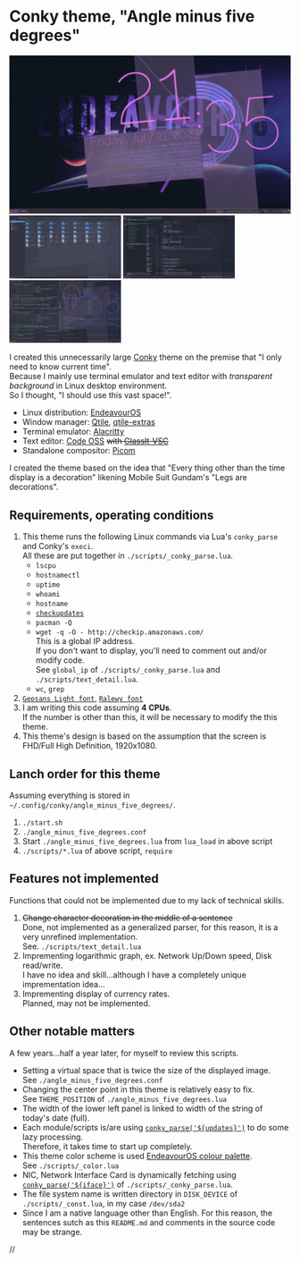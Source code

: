 # Conky theme, "Angle minus five degrees"


<img src="./images/EndeavourOS_Qtile_2023-07-21_21-35-52.png" width="630"><br clear="all" />
<img src="./images/EndeavourOS_Qtile_2023-07-21_20-07-09.png" width="200">
<img src="./images/EndeavourOS_Qtile_2023-07-21_20-08-16.png" width="200">
<img src="./images//EndeavourOS_Qtile_2023-07-21_20-08-22.png" width="200">


I created this unnecessarily large [Conky](https://github.com/brndnmtthws/conky) theme on the premise that "I only need to know current time".  
Because I mainly use terminal emulator and text editor with _transparent background_ in Linux desktop environment.  
So I thought, "I should use this vast space!".

- Linux distribution: [EndeavourOS](https://endeavouros.com/)
- Window manager: [Qtile](http://www.qtile.org/), [qtile-extras](https://qtile-extras.readthedocs.io/en/stable/#)
- Terminal emulator: [Alacritty](https://github.com/alacritty/alacritty)
- Text editor: [Code OSS](https://github.com/microsoft/vscode/) ~~with [GlassIt-VSC](https://marketplace.visualstudio.com/items?itemName=s-nlf-fh.glassit)~~
- Standalone compositor: [Picom](https://wiki.archlinux.org/title/Picom)

I created the theme based on the idea that "Every thing other than the time display is a decoration" likening Mobile Suit Gundam's "Legs are decorations".


## Requirements, operating conditions

1. This theme runs the following Linux commands via Lua's `conky_parse` and Conky's `execi`.  
   All these are put together in `./scripts/_conky_parse.lua`.
    - `lscpu`
    - `hostnamectl`
    - `uptime`
    - `whoami`
    - `hostname`
    - [`checkupdates`](https://man.archlinux.org/man/community/pacman-contrib/checkupdates.8.en)
    - `pacman -Q`
    - `wget -q -O - http://checkip.amazonaws.com/`  
      This is a global IP address.  
      If you don't want to display, you'll need to comment out and/or modify code.  
      See `global_ip` of `./scripts/_conky_parse.lua` and `./scripts/text_detail.lua`.
    - `wc`, `grep`
2. [`Geosans Light font`](https://aur.archlinux.org/packages/ttf-geosans-light), [`Ralewy font`](https://aur.archlinux.org/packages/ttf-raleway)
3. I am writing this code assuming **4 CPUs**.  
   If the number is other than this, it will be necessary to modify the this theme.
4. This theme's design is based on the assumption that the screen is FHD/Full High Definition, 1920x1080.


## Lanch order for this theme

Assuming everything is stored in `~/.config/conky/angle_minus_five_degrees/`.

1. `./start.sh`
2. `./angle_minus_five_degrees.conf`
3. Start `./angle_minus_five_degrees.lua` from `lua_load` in above script
4. `./scripts/*.lua` of above script, `require`


## Features not implemented

Functions that could not be implemented due to my lack of technical skills.

1. ~~Change character decoration in the middle of a sentence~~  
   Done, not implemented as a generalized parser, for this reason, it is a very unrefined implementation.   
   See. `./scripts/text_detail.lua`
2. Imprementing logarithmic graph, ex. Network Up/Down speed, Disk read/write.  
   I have no idea and skill...although I have a completely unique imprementation idea...
3. Imprementing display of currency rates.  
   Planned, may not be implemented.


## Other notable matters

A few years...half a year later, for myself to review this scripts.

- Setting a virtual space that is twice the size of the displayed image.  
  See `./angle_minus_five_degrees.conf`
- Changing the center point in this theme is relatively easy to fix.  
  See `THEME_POSITION` of `./angle_minus_five_degrees.lua`
- The width of the lower left panel is linked to width of the string of today's date (full).
- Each module/scripts is/are using [`conky_parse('${updates}')`](https://conky.cc/variables#updates) to do some lazy processing.  
  Therefore, it takes time to start up completely.
- This theme color scheme is used [EndeavourOS colour palette](https://forum.endeavouros.com/t/colour-palette/3480).  
  See `./scripts/_color.lua`
- NIC, Network Interface Card is dynamically fetching using [`conky_parse('${iface}')`](https://conky.cc/variables#gw_iface) of `./scripts/_conky_parse.lua`.
- The file system name is written directory in `DISK_DEVICE` of `./scripts/_const.lua`, in my case `/dev/sda2`
- Since I am a native language other than English. For this reason, the sentences sutch as this `README.md` and comments in the source code may be strange.



//
